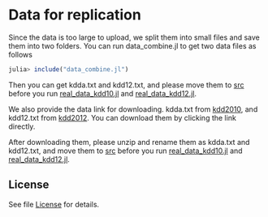 # Data for replication

Since the data is too large to upload, we split them into small files and save them into two folders. You can run data_combine.jl to get two data files as follows

```julia
julia> include("data_combine.jl")
```

Then you can get kdda.txt and kdd12.txt, and please move them to [src](src) before you run [real_data_kdd10.jl](/src/real_data_kdd10.jl) and [real_data_kdd12.jl](/src/real_data_kdd12.jl).

We also provide the data link for downloading. kdda.txt from [kdd2010](https://www.csie.ntu.edu.tw/~cjlin/libsvmtools/datasets/binary/kdda.t.bz2), and kdd12.txt from [kdd2012](https://www.csie.ntu.edu.tw/~cjlin/libsvmtools/datasets/binary/kdd12.val.xz). You can download them by clicking the link directly.

After downloading them, please unzip and rename them as kdda.txt and kdd12.txt, and move them to [src](/src) before you run [real_data_kdd10.jl](/src/real_data_kdd10.jl) and [real_data_kdd12.jl](/src/real_data_kdd12.jl).

## License
See file [License](data/License) for details.
